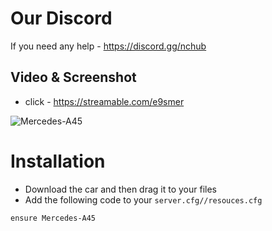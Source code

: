 # Our Discord

If you need any help - https://discord.gg/nchub

## Video & Screenshot

- click - https://streamable.com/e9smer

![Mercedes-A45](https://media.discordapp.net/attachments/962012003944235058/1020141858233532426/Screenshot_1.png?width=1281&height=676)

# Installation

- Download the car and then drag it to your files
- Add the following code to your ```server.cfg//resouces.cfg```

```
ensure Mercedes-A45
```
